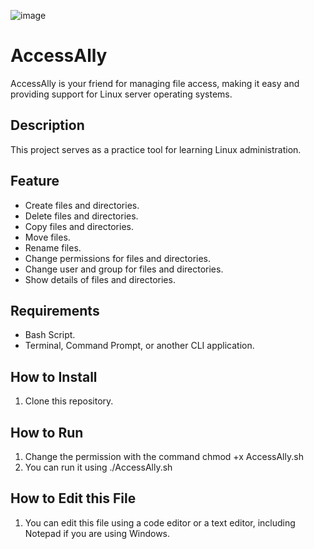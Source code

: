 ![image](https://github.com/user-attachments/assets/dc7170bf-caab-498b-a9c6-fc812c448168)


# AccessAlly
AccessAlly is your friend for managing file access, making it easy and providing support for Linux server operating systems.

## Description
This project serves as a practice tool for learning Linux administration.

## Feature
- Create files and directories.
- Delete files and directories.
- Copy files and directories.
- Move files.
- Rename files.
- Change permissions for files and directories.
- Change user and group for files and directories.
- Show details of files and directories.

## Requirements
- Bash Script.
- Terminal, Command Prompt, or another CLI application.

## How to Install
1. Clone this repository.

## How to Run
1. Change the permission with the command chmod +x AccessAlly.sh
2. You can run it using ./AccessAlly.sh

## How to Edit this File
1. You can edit this file using a code editor or a text editor, including Notepad if you are using Windows.
